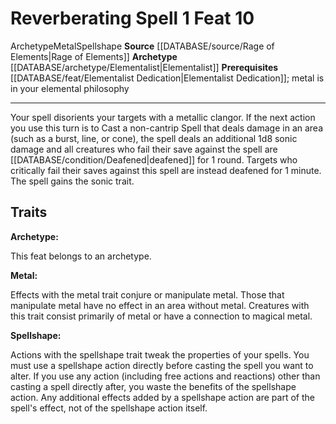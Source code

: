 ﻿---
actions: '[one-action]'
element: Metal
feat: Reverberating Spell
id: '4347'
level: '10'
name: Reverberating Spell
prerequisite: '[[DATABASE/feat/Elementalist Dedication|Elementalist Dedication]]'
rarity: Common
source: '[[DATABASE/source/Rage of Elements|Rage of Elements]]'
trait:
- '[[DATABASE/trait/Archetype|Archetype]]'
- '[[DATABASE/trait/Metal|Metal]]'
- '[[DATABASE/trait/Spellshape|Spellshape]]'
type: Feat

---
# Reverberating Spell <span class="action-icon">1</span> <span class="item-type">Feat 10</span>

<span class="item-trait">Archetype</span><span class="item-trait">Metal</span><span class="item-trait">Spellshape</span>
**Source** [[DATABASE/source/Rage of Elements|Rage of Elements]]
**Archetype** [[DATABASE/archetype/Elementalist|Elementalist]]
**Prerequisites** [[DATABASE/feat/Elementalist Dedication|Elementalist Dedication]]; metal is in your elemental philosophy

---
Your spell disorients your targets with a metallic clangor. If the next action you use this turn is to Cast a non-cantrip Spell that deals damage in an area (such as a burst, line, or cone), the spell deals an additional 1d8 sonic damage and all creatures who fail their save against the spell are [[DATABASE/condition/Deafened|deafened]] for 1 round. Targets who critically fail their saves against this spell are instead deafened for 1 minute. The spell gains the sonic trait.

## Traits

**Archetype:**

This feat belongs to an archetype.

**Metal:**

Effects with the metal trait conjure or manipulate metal. Those that manipulate metal have no effect in an area without metal. Creatures with this trait consist primarily of metal or have a connection to magical metal.

**Spellshape:**

Actions with the spellshape trait tweak the properties of your spells. You must use a spellshape action directly before casting the spell you want to alter. If you use any action (including free actions and reactions) other than casting a spell directly after, you waste the benefits of the spellshape action. Any additional effects added by a spellshape action are part of the spell's effect, not of the spellshape action itself.